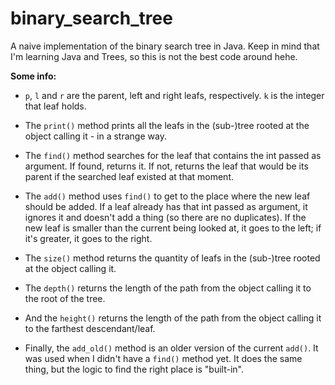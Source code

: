 # binary_search_tree
A naive implementation of the binary search tree in Java. Keep in mind that I'm learning Java and Trees, so this is not the best code around hehe.

**Some info:**

* `p`, `l` and `r` are the parent, left and right leafs, respectively. `k` is the integer that leaf holds.

* The `print()` method prints all the leafs in the (sub-)tree rooted at the object calling it - in a strange way.

* The `find()` method searches for the leaf that contains the int passed as argument. If found, returns it. If not, returns the leaf that would be its parent if the searched leaf existed at that moment.

* The `add()` method uses `find()` to get to the place where the new leaf should be added. If a leaf already has that int passed as argument, it ignores it and doesn't add a thing (so there are no duplicates). If the new leaf is smaller than the current being looked at, it goes to the left; if it's greater, it goes to the right.

* The `size()` method returns the quantity of leafs in the (sub-)tree rooted at the object calling it.

* The `depth()` returns the length of the path from the object calling it to the root of the tree.

* And the `height()` returns the length of the path from the object calling it to the farthest descendant/leaf.

* Finally, the `add_old()` method is an older version of the current `add()`. It was used when I didn't have a `find()` method yet. It does the same thing, but the logic to find the right place is "built-in".
